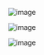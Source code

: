 ![image](https://github.com/user-attachments/assets/56dbfdf1-3caa-4eaf-abcd-2aee0de79440)

![image](https://github.com/user-attachments/assets/35a9b90f-68b9-448a-b633-a7cb0646bff1)

![image](https://github.com/user-attachments/assets/26ee2c6a-66cf-4374-a38c-874ccd209587)
